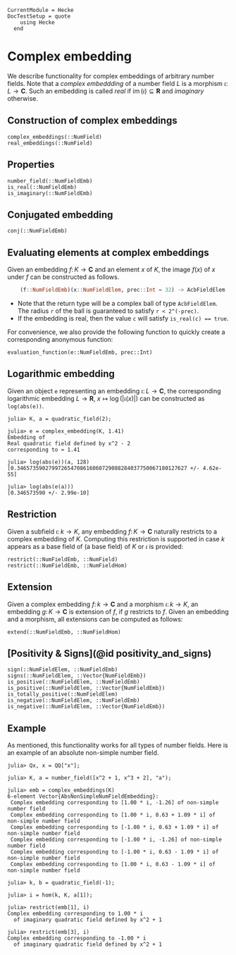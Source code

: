 ```@meta
CurrentModule = Hecke
DocTestSetup = quote
    using Hecke
  end
```

# Complex embedding

We describe functionality for complex embeddings of arbitrary number fields.
Note that a *complex embeddding* of a number field $L$ is a morphism $\iota \colon L \to \mathbf{C}$.
Such an embedding is called *real* if $\operatorname{im}(\iota) \subseteq \mathbf{R}$ and *imaginary* otherwise.

## Construction of complex embeddings

```@docs
complex_embeddings(::NumField)
real_embeddings(::NumField)
```

## Properties

```@docs
number_field(::NumFieldEmb)
is_real(::NumFieldEmb)
is_imaginary(::NumFieldEmb)
```

## Conjugated embedding

```@docs
conj(::NumFieldEmb)
```

## Evaluating elements at complex embeddings

Given an embedding $f \colon K \to \mathbf{C}$ and an element $x$ of $K$,
the image $f(x)$ of $x$ under $f$ can be constructed as follows.

```julia
    (f::NumFieldEmb)(x::NumFieldElem, prec::Int = 32) -> AcbFieldElem
```

  - Note that the return type will be a complex ball of type `AcbFieldElem`. The radius `r` of the ball is guaranteed to satisfy `r < 2^(-prec)`.
  - If the embedding is real, then the value `c` will satisfy `is_real(c) == true`.

For convenience, we also provide the following function to quickly create a corresponding
anonymous function:

```@docs
evaluation_function(e::NumFieldEmb, prec::Int)
```

## Logarithmic embedding

Given an object `e` representing an embedding $\iota \colon L \to \mathbf{C}$, the corresponding logarithmic embedding $L \to \mathbf{R}, \ x \mapsto \log(\lvert \iota(x) \rvert)$ can be constructed as `log(abs(e))`.

```jldocs
julia> K, a = quadratic_field(2);

julia> e = complex_embedding(K, 1.41)
Embedding of
Real quadratic field defined by x^2 - 2
corresponding to ≈ 1.41

julia> log(abs(e))(a, 128)
[0.346573590279972654708616060729088284037750067180127627 +/- 4.62e-55]

julia> log(abs(e(a)))
[0.346573590 +/- 2.99e-10]
```

## Restriction

Given a subfield $\iota \colon k \to K$, any embedding
$f \colon K \to \mathbf{C}$ naturally restricts to a complex embedding of $K$. Computing this restriction is supported in case $k$ appears
as a base field of (a base field) of $K$ or $\iota$ is provided:

```@docs
restrict(::NumFieldEmb, ::NumField)
restrict(::NumFieldEmb, ::NumFieldHom)
```

## Extension

Given a complex embedding $f \colon k \to \mathbf{C}$ and a morphism $\iota \colon k \to K$, an embedding $g \colon K \to \mathbf{C}$ is extension of $f$, if $g$ restricts to $f$. Given an embedding and a morphism,
all extensions can be computed as follows:

```@docs
extend(::NumFieldEmb, ::NumFieldHom)
```

## [Positivity & Signs](@id positivity_and_signs)

```@docs
sign(::NumFieldElem, ::NumFieldEmb)
signs(::NumFieldElem, ::Vector{NumFieldEmb})
is_positive(::NumFieldElem, ::NumFieldEmb)
is_positive(::NumFieldElem, ::Vector{NumFieldEmb})
is_totally_positive(::NumFieldElem)
is_negative(::NumFieldElem, ::NumFieldEmb)
is_negative(::NumFieldElem, ::Vector{NumFieldEmb})
```

## Example

As mentioned, this functionality works for all types of number fields.
Here is an example of an absolute non-simple number field.

```jldoctest
julia> Qx, x = QQ["x"];

julia> K, a = number_field([x^2 + 1, x^3 + 2], "a");

julia> emb = complex_embeddings(K)
6-element Vector{AbsNonSimpleNumFieldEmbedding}:
 Complex embedding corresponding to [1.00 * i, -1.26] of non-simple number field
 Complex embedding corresponding to [1.00 * i, 0.63 + 1.09 * i] of non-simple number field
 Complex embedding corresponding to [-1.00 * i, 0.63 + 1.09 * i] of non-simple number field
 Complex embedding corresponding to [-1.00 * i, -1.26] of non-simple number field
 Complex embedding corresponding to [-1.00 * i, 0.63 - 1.09 * i] of non-simple number field
 Complex embedding corresponding to [1.00 * i, 0.63 - 1.09 * i] of non-simple number field

julia> k, b = quadratic_field(-1);

julia> i = hom(k, K, a[1]);

julia> restrict(emb[1], i)
Complex embedding corresponding to 1.00 * i
  of imaginary quadratic field defined by x^2 + 1

julia> restrict(emb[3], i)
Complex embedding corresponding to -1.00 * i
  of imaginary quadratic field defined by x^2 + 1
```
